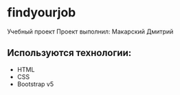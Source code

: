 # findyourjob
Учебный проект
Проект выполнил: Макарский Дмитрий

## Используются технологии:
- HTML
- CSS
- Bootstrap v5
